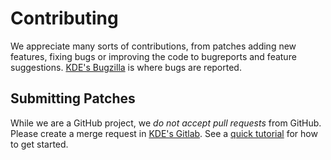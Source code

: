 # Contributing

We appreciate many sorts of contributions, from patches adding new features, fixing bugs or improving the code to bugreports and feature suggestions.
[KDE's Bugzilla](https://bugs.kde.org/enter_bug.cgi?product=trojita) is where bugs are reported.

## Submitting Patches

While we are a GitHub project, we *do not accept pull requests* from GitHub.
Please create a merge request in [KDE's Gitlab](https://invent.kde.org/pim/trojita).
See a [quick tutorial](https://community.kde.org/Infrastructure/GitLab) for how to get started.
